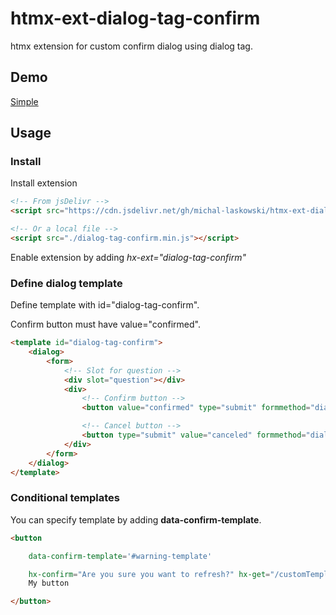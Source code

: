 # htmx-ext-dialog-tag-confirm

htmx extension for custom confirm dialog using dialog tag.

## Demo

[Simple](./demo/dialog-tag-confirm.html?raw=1)

## Usage

### Install

Install extension

```html
<!-- From jsDelivr -->
<script src="https://cdn.jsdelivr.net/gh/michal-laskowski/htmx-ext-dialog-tag-confirm/dialog-tag-confirm.min.js"></script>

<!-- Or a local file -->
<script src="./dialog-tag-confirm.min.js"></script>
```

Enable extension by adding _hx-ext="dialog-tag-confirm"_

### Define dialog template

Define template with id="dialog-tag-confirm".

Confirm button must have value="confirmed".

```html
<template id="dialog-tag-confirm">
    <dialog>
        <form>
            <!-- Slot for question -->
            <div slot="question"></div>
            <div>
                <!-- Confirm button -->
                <button value="confirmed" type="submit" formmethod="dialog">Yes</button>

                <!-- Cancel button -->
                <button type="submit" value="canceled" formmethod="dialog" formnovalidate>No</button>
            </div>
        </form>
    </dialog>
</template>
```

### Conditional templates

You can specify template by adding __data-confirm-template__.

```HTML
<button

    data-confirm-template='#warning-template' 

    hx-confirm="Are you sure you want to refresh?" hx-get="/customTemplate" hx-target="this" hx-swap="outerHTML" >
    My button

</button> 

```
